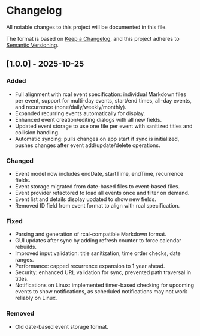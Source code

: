 # Changelog

All notable changes to this project will be documented in this file.

The format is based on [Keep a Changelog](https://keepachangelog.com/en/1.0.0/),
and this project adheres to [Semantic Versioning](https://semver.org/spec/v2.0.0.html).

## [1.0.0] - 2025-10-25

### Added
- Full alignment with rcal event specification: individual Markdown files per event, support for multi-day events, start/end times, all-day events, and recurrence (none/daily/weekly/monthly).
- Expanded recurring events automatically for display.
- Enhanced event creation/editing dialogs with all new fields.
- Updated event storage to use one file per event with sanitized titles and collision handling.
- Automatic syncing: pulls changes on app start if sync is initialized, pushes changes after event add/update/delete operations.

### Changed
- Event model now includes endDate, startTime, endTime, recurrence fields.
- Event storage migrated from date-based files to event-based files.
- Event provider refactored to load all events once and filter on demand.
- Event list and details display updated to show new fields.
- Removed ID field from event format to align with rcal specification.

### Fixed
- Parsing and generation of rcal-compatible Markdown format.
- GUI updates after sync by adding refresh counter to force calendar rebuilds.
- Improved input validation: title sanitization, time order checks, date ranges.
- Performance: capped recurrence expansion to 1 year ahead.
- Security: enhanced URL validation for sync, prevented path traversal in titles.
- Notifications on Linux: implemented timer-based checking for upcoming events to show notifications, as scheduled notifications may not work reliably on Linux.

### Removed
- Old date-based event storage format.
